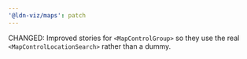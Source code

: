 ```yaml
---
'@ldn-viz/maps': patch
---
```


CHANGED: Improved stories for `<MapControlGroup>` so they use the real `<MapControlLocationSearch>` rather than a dummy.